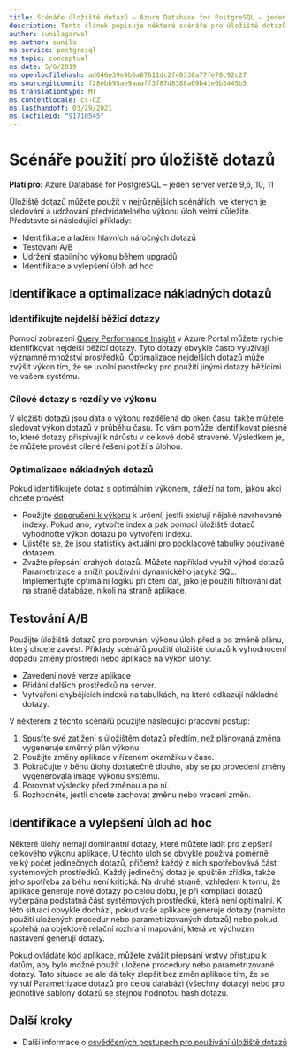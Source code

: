 ```yaml
---
title: Scénáře úložiště dotazů – Azure Database for PostgreSQL – jeden server
description: Tento článek popisuje některé scénáře pro úložiště dotazů na serveru Azure Database for PostgreSQL-Single.
author: sunilagarwal
ms.author: sunila
ms.service: postgresql
ms.topic: conceptual
ms.date: 5/6/2019
ms.openlocfilehash: ad646e39e9b6a87611dc2f40330a77fe70c92c27
ms.sourcegitcommit: f28ebb95ae9aaaff3f87d8388a09b41e0b3445b5
ms.translationtype: MT
ms.contentlocale: cs-CZ
ms.lasthandoff: 03/29/2021
ms.locfileid: "91710545"
---
```

# <a name="usage-scenarios-for-query-store"></a>Scénáře použití pro úložiště dotazů

**Platí pro:** Azure Database for PostgreSQL – jeden server verze 9,6, 10, 11

Úložiště dotazů můžete použít v nejrůznějších scénářích, ve kterých je sledování a udržování předvídatelného výkonu úloh velmi důležité. Představte si následující příklady: 
- Identifikace a ladění hlavních náročných dotazů 
- Testování A/B 
- Udržení stabilního výkonu během upgradů 
- Identifikace a vylepšení úloh ad hoc 

## <a name="identify-and-tune-expensive-queries"></a>Identifikace a optimalizace nákladných dotazů 

### <a name="identify-longest-running-queries"></a>Identifikujte nejdelší běžící dotazy 
Pomocí zobrazení [Query Performance Insight](concepts-query-performance-insight.md) v Azure Portal můžete rychle identifikovat nejdelší běžící dotazy. Tyto dotazy obvykle často využívají významné množství prostředků. Optimalizace nejdelších dotazů může zvýšit výkon tím, že se uvolní prostředky pro použití jinými dotazy běžícími ve vašem systému. 

### <a name="target-queries-with-performance-deltas"></a>Cílové dotazy s rozdíly ve výkonu 
V úložišti dotazů jsou data o výkonu rozdělená do oken času, takže můžete sledovat výkon dotazů v průběhu času. To vám pomůže identifikovat přesně to, které dotazy přispívají k nárůstu v celkové době strávené. Výsledkem je, že můžete provést cílené řešení potíží s úlohou.

### <a name="tuning-expensive-queries"></a>Optimalizace nákladných dotazů 
Pokud identifikujete dotaz s optimálním výkonem, záleží na tom, jakou akci chcete provést: 
- Použijte [doporučení k výkonu](concepts-performance-recommendations.md) k určení, jestli existují nějaké navrhované indexy. Pokud ano, vytvořte index a pak pomocí úložiště dotazů vyhodnoťte výkon dotazu po vytvoření indexu. 
- Ujistěte se, že jsou statistiky aktuální pro podkladové tabulky používané dotazem.
- Zvažte přepsání drahých dotazů. Můžete například využít výhod dotazů Parametrizace a snížit používání dynamického jazyka SQL. Implementujte optimální logiku při čtení dat, jako je použití filtrování dat na straně databáze, nikoli na straně aplikace. 


## <a name="ab-testing"></a>Testování A/B 
Použijte úložiště dotazů pro porovnání výkonu úloh před a po změně plánu, který chcete zavést. Příklady scénářů použití úložiště dotazů k vyhodnocení dopadu změny prostředí nebo aplikace na výkon úlohy: 
- Zavedení nové verze aplikace 
- Přidání dalších prostředků na server. 
- Vytváření chybějících indexů na tabulkách, na které odkazují nákladné dotazy. 
 
V některém z těchto scénářů použijte následující pracovní postup: 
1. Spusťte své zatížení s úložištěm dotazů předtím, než plánovaná změna vygeneruje směrný plán výkonu. 
2. Použijte změny aplikace v řízeném okamžiku v čase. 
3. Pokračujte v běhu úlohy dostatečně dlouho, aby se po provedení změny vygenerovala image výkonu systému. 
4. Porovnat výsledky před změnou a po ní. 
5. Rozhodněte, jestli chcete zachovat změnu nebo vrácení změn. 


## <a name="identify-and-improve-ad-hoc-workloads"></a>Identifikace a vylepšení úloh ad hoc 
Některé úlohy nemají dominantní dotazy, které můžete ladit pro zlepšení celkového výkonu aplikace. U těchto úloh se obvykle používá poměrně velký počet jedinečných dotazů, přičemž každý z nich spotřebovává část systémových prostředků. Každý jedinečný dotaz je spuštěn zřídka, takže jeho spotřeba za běhu není kritická. Na druhé straně, vzhledem k tomu, že aplikace generuje nové dotazy po celou dobu, je při kompilaci dotazů vyčerpána podstatná část systémových prostředků, která není optimální. K této situaci obvykle dochází, pokud vaše aplikace generuje dotazy (namísto použití uložených procedur nebo parametrizovaných dotazů) nebo pokud spoléhá na objektově relační rozhraní mapování, která ve výchozím nastavení generují dotazy. 
 
Pokud ovládáte kód aplikace, můžete zvážit přepsání vrstvy přístupu k datům, aby bylo možné použít uložené procedury nebo parametrizované dotazy. Tato situace se ale dá taky zlepšit bez změn aplikace tím, že se vynutí Parametrizace dotazů pro celou databázi (všechny dotazy) nebo pro jednotlivé šablony dotazů se stejnou hodnotou hash dotazu. 

## <a name="next-steps"></a>Další kroky
- Další informace o [osvědčených postupech pro používání úložiště dotazů](concepts-query-store-best-practices.md)